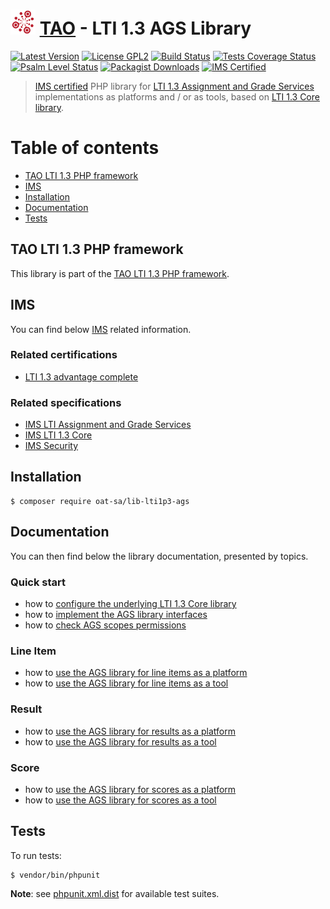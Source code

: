 # <img src="doc/images/logo/logo.png" width="40" height="40"> [TAO](https://www.taotesting.com/) - LTI 1.3 AGS Library

[![Latest Version](https://img.shields.io/github/tag/oat-sa/lib-lti1p3-ags.svg?style=flat&label=release)](https://github.com/oat-sa/lib-lti1p3-ags/tags)
[![License GPL2](http://img.shields.io/badge/licence-GPL%202.0-blue.svg)](http://www.gnu.org/licenses/gpl-2.0.html)
[![Build Status](https://github.com/oat-sa/lib-lti1p3-ags/actions/workflows/build.yaml/badge.svg?branch=main)](https://github.com/oat-sa/lib-lti1p3-ags/actions)
[![Tests Coverage Status](https://coveralls.io/repos/github/oat-sa/lib-lti1p3-ags/badge.svg?branch=main)](https://coveralls.io/github/oat-sa/lib-lti1p3-ags?branch=main)
[![Psalm Level Status](https://shepherd.dev/github/oat-sa/lib-lti1p3-ags/level.svg)](https://shepherd.dev/github/oat-sa/lib-lti1p3-ags)
[![Packagist Downloads](http://img.shields.io/packagist/dt/oat-sa/lib-lti1p3-ags.svg)](https://packagist.org/packages/oat-sa/lib-lti1p3-ags)
[![IMS Certified](https://img.shields.io/badge/IMS-certified-brightgreen)](https://site.imsglobal.org/certifications/open-assessment-technologies-sa/tao-lti-13-devkit)

> [IMS certified](https://site.imsglobal.org/certifications/open-assessment-technologies-sa/tao-lti-13-devkit) PHP library for [LTI 1.3 Assignment and Grade Services](https://www.imsglobal.org/spec/lti-ags/v2p0) implementations as platforms and / or as tools, based on [LTI 1.3 Core library](https://github.com/oat-sa/lib-lti1p3-core).

# Table of contents

- [TAO LTI 1.3 PHP framework](#tao-lti-13-php-framework)
- [IMS](#ims)
- [Installation](#installation)
- [Documentation](#documentation)
- [Tests](#tests)

## TAO LTI 1.3 PHP framework

This library is part of the [TAO LTI 1.3 PHP framework](https://oat-sa.github.io/doc-lti1p3/).

## IMS

You can find below [IMS](https://www.imsglobal.org/) related information.

### Related certifications

- [LTI 1.3 advantage complete](https://site.imsglobal.org/certifications/open-assessment-technologies-sa/tao-lti-13-devkit)

### Related specifications

- [IMS LTI Assignment and Grade Services](https://www.imsglobal.org/spec/lti-ags/v2p0)
- [IMS LTI 1.3 Core](http://www.imsglobal.org/spec/lti/v1p3)
- [IMS Security](https://www.imsglobal.org/spec/security/v1p0)

## Installation

```console
$ composer require oat-sa/lib-lti1p3-ags
```

## Documentation

You can then find below the library documentation, presented by topics.

### Quick start

- how to [configure the underlying LTI 1.3 Core library](https://github.com/oat-sa/lib-lti1p3-core#quick-start)
- how to [implement the AGS library interfaces](doc/quickstart/interfaces.md)
- how to [check AGS scopes permissions](doc/quickstart/voter.md)

### Line Item

- how to [use the AGS library for line items as a platform](doc/lineitem/platform.md)
- how to [use the AGS library for line items as a tool](doc/lineitem/tool.md)

### Result

- how to [use the AGS library for results as a platform](doc/result/platform.md)
- how to [use the AGS library for results as a tool](doc/result/tool.md)

### Score

- how to [use the AGS library for scores as a platform](doc/score/platform.md)
- how to [use the AGS library for scores as a tool](doc/score/tool.md)

## Tests

To run tests:

```console
$ vendor/bin/phpunit
```
**Note**: see [phpunit.xml.dist](phpunit.xml.dist) for available test suites.
